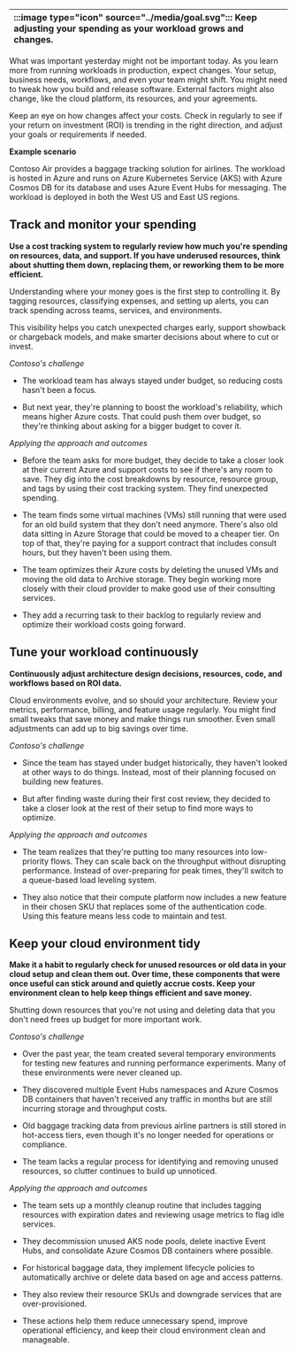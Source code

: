 | :::image type="icon" source="../media/goal.svg"::: Keep adjusting your spending as your workload grows and changes. |
| :----------------------------------------------------------------------------------------------------------------------------- |

What was important yesterday might not be important today. As you learn more from running workloads in production, expect changes. Your setup, business needs, workflows, and even your team might shift. You might need to tweak how you build and release software. External factors might also change, like the cloud platform, its resources, and your agreements.

Keep an eye on how changes affect your costs. Check in regularly to see if your return on investment (ROI) is trending in the right direction, and adjust your goals or requirements if needed.

**Example scenario**

Contoso Air provides a baggage tracking solution for airlines. The workload is hosted in Azure and runs on Azure Kubernetes Service (AKS) with Azure Cosmos DB for its database and uses Azure Event Hubs for messaging. The workload is deployed in both the West US and East US regions.

## Track and monitor your spending

**Use a cost tracking system to regularly review how much you're spending on resources, data, and support. If you have underused resources, think about shutting them down, replacing them, or reworking them to be more efficient.**

Understanding where your money goes is the first step to controlling it. By tagging resources, classifying expenses, and setting up alerts, you can track spending across teams, services, and environments. 

This visibility helps you catch unexpected charges early, support showback or chargeback models, and make smarter decisions about where to cut or invest.

*Contoso's challenge*

- The workload team has always stayed under budget, so reducing costs hasn't been a focus.

- But next year, they're planning to boost the workload's reliability, which means higher Azure costs. That could push them over budget, so they're thinking about asking for a bigger budget to cover it.

*Applying the approach and outcomes*

- Before the team asks for more budget, they decide to take a closer look at their current Azure and support costs to see if there's any room to save. They dig into the cost breakdowns by resource, resource group, and tags by using their cost tracking system. They find unexpected spending.

- The team finds some virtual machines (VMs) still running that were used for an old build system that they don't need anymore. There's also old data sitting in Azure Storage that could be moved to a cheaper tier. On top of that, they're paying for a support contract that includes consult hours, but they haven't been using them.
- The team optimizes their Azure costs by deleting the unused VMs and moving the old data to Archive storage. They begin working more closely with their cloud provider to make good use of their consulting services.
- They add a recurring task to their backlog to regularly review and optimize their workload costs going forward.

## Tune your workload continuously

**Continuously adjust architecture design decisions, resources, code, and workflows based on ROI data.**

Cloud environments evolve, and so should your architecture. Review your metrics, performance, billing, and feature usage regularly. You might find small tweaks that save money and make things run smoother. Even small adjustments can add up to big savings over time.

*Contoso's challenge*

- Since the team has stayed under budget historically, they haven't looked at other ways to do things. Instead, most of their planning focused on building new features.

- But after finding waste during their first cost review, they decided to take a closer look at the rest of their setup to find more ways to optimize.

*Applying the approach and outcomes*

- The team realizes that they're putting too many resources into low-priority flows. They can scale back on the throughput without disrupting performance. Instead of over-preparing for peak times, they'll switch to a queue-based load leveling system.

- They also notice that their compute platform now includes a new feature in their chosen SKU that replaces some of the authentication code. Using this feature means less code to maintain and test.

## Keep your cloud environment tidy

**Make it a habit to regularly check for unused resources or old data in your cloud setup and clean them out. Over time, these components that were once useful can stick around and quietly accrue costs. Keep your environment clean to help keep things efficient and save money.**

Shutting down resources that you're not using and deleting data that you don't need frees up budget for more important work.

*Contoso's challenge*

- Over the past year, the team created several temporary environments for testing new features and running performance experiments. Many of these environments were never cleaned up.

- They discovered multiple Event Hubs namespaces and Azure Cosmos DB containers that haven't received any traffic in months but are still incurring storage and throughput costs.
- Old baggage tracking data from previous airline partners is still stored in hot-access tiers, even though it's no longer needed for operations or compliance.
- The team lacks a regular process for identifying and removing unused resources, so clutter continues to build up unnoticed.

*Applying the approach and outcomes*

- The team sets up a monthly cleanup routine that includes tagging resources with expiration dates and reviewing usage metrics to flag idle services.

- They decommission unused AKS node pools, delete inactive Event Hubs, and consolidate Azure Cosmos DB containers where possible.
- For historical baggage data, they implement lifecycle policies to automatically archive or delete data based on age and access patterns.
- They also review their resource SKUs and downgrade services that are over-provisioned.
- These actions help them reduce unnecessary spend, improve operational efficiency, and keep their cloud environment clean and manageable.

